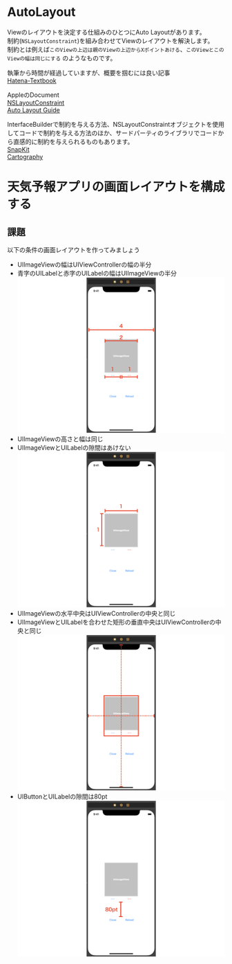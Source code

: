# AutoLayout

Viewのレイアウトを決定する仕組みのひとつにAuto Layoutがあります。  
制約(`NSLayoutConstraint`)を組み合わせてViewのレイアウトを解決します。  
制約とは例えば`このViewの上辺は親のViewの上辺からXポイントあける`、`このViewとこのViewの幅は同じにする`
のようなものです。

執筆から時間が経過していますが、概要を掴むには良い記事  
[Hatena-Textbook](https://github.com/hatena/Hatena-Textbook/blob/master/swift-development-apps.md#auto-layout)

AppleのDocument  
[NSLayoutConstraint](https://developer.apple.com/documentation/uikit/nslayoutconstraint)  
[Auto Layout Guide](https://developer.apple.com/library/archive/documentation/UserExperience/Conceptual/AutolayoutPG/)

InterfaceBuilderで制約を与える方法、NSLayoutConstraintオブジェクトを使用してコードで制約を与える方法のほか、サードパーティのライブラリでコードから直感的に制約を与えられるものもあります。  
[SnapKit](https://github.com/SnapKit/SnapKit)  
[Cartography](https://github.com/robb/Cartography)

# 天気予報アプリの画面レイアウトを構成する
## 課題
以下の条件の画面レイアウトを作ってみましょう
- UIImageViewの幅はUIViewControllerの幅の半分
- 青字のUILabelと赤字のUILabelの幅はUIImageViewの半分
![img1](Images/session1-1.jpeg)
- UIImageViewの高さと幅は同じ
- UIImageViewとUILabelの隙間はあけない
![img2](Images/session1-2.jpeg)
- UIImageViewの水平中央はUIViewControllerの中央と同じ
- UIImageViewとUILabelを合わせた矩形の垂直中央はUIViewControllerの中央と同じ
![img3](Images/session1-3.jpeg)
- UIButtonとUILabelの隙間は80pt
![img4](Images/session1-4.jpeg)